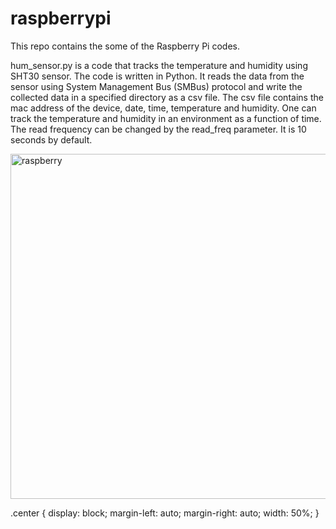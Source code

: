 # raspberrypi

This repo contains the some of the Raspberry Pi codes.

hum_sensor.py is a code that tracks the temperature and humidity using SHT30 sensor. The code is written in Python. It reads the data from the sensor using System Management Bus (SMBus) protocol and write the collected data in a specified directory as a csv file. The csv file contains the mac address of the device, date, time, temperature and humidity. One can track the temperature and humidity in an environment as a function of time. The read frequency can be changed by the read_freq parameter. It is 10 seconds by default.

<img width="552" classs="center" alt="raspberry" src="https://user-images.githubusercontent.com/50638609/148169020-aaa01722-ca98-4f56-af8d-cedef5cdb5e0.png">

.center {
  display: block;
  margin-left: auto;
  margin-right: auto;
  width: 50%;
}
